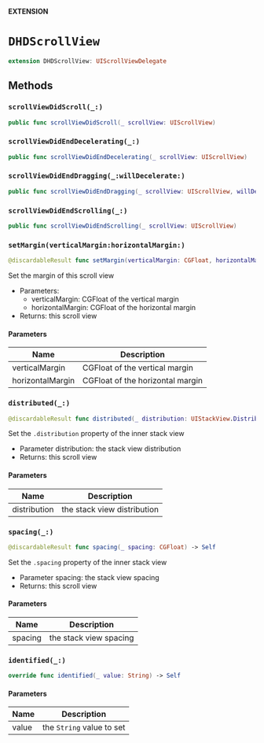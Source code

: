 **EXTENSION**

# `DHDScrollView`
```swift
extension DHDScrollView: UIScrollViewDelegate
```

## Methods
### `scrollViewDidScroll(_:)`

```swift
public func scrollViewDidScroll(_ scrollView: UIScrollView)
```

### `scrollViewDidEndDecelerating(_:)`

```swift
public func scrollViewDidEndDecelerating(_ scrollView: UIScrollView)
```

### `scrollViewDidEndDragging(_:willDecelerate:)`

```swift
public func scrollViewDidEndDragging(_ scrollView: UIScrollView, willDecelerate decelerate: Bool)
```

### `scrollViewDidEndScrolling(_:)`

```swift
public func scrollViewDidEndScrolling(_ scrollView: UIScrollView)
```

### `setMargin(verticalMargin:horizontalMargin:)`

```swift
@discardableResult func setMargin(verticalMargin: CGFloat, horizontalMargin: CGFloat) -> Self
```

Set the margin of this scroll view
- Parameters:
  - verticalMargin: CGFloat of the vertical margin
  - horizontalMargin: CGFloat of the horizontal margin
- Returns: this scroll view

#### Parameters

| Name | Description |
| ---- | ----------- |
| verticalMargin | CGFloat of the vertical margin |
| horizontalMargin | CGFloat of the horizontal margin |

### `distributed(_:)`

```swift
@discardableResult func distributed(_ distribution: UIStackView.Distribution) -> Self
```

Set the `.distribution` property of the inner stack view
- Parameter distribution: the stack view distribution
- Returns: this scroll view

#### Parameters

| Name | Description |
| ---- | ----------- |
| distribution | the stack view distribution |

### `spacing(_:)`

```swift
@discardableResult func spacing(_ spacing: CGFloat) -> Self
```

Set the `.spacing` property of the inner stack view
- Parameter spacing: the stack view spacing
- Returns: this scroll view

#### Parameters

| Name | Description |
| ---- | ----------- |
| spacing | the stack view spacing |

### `identified(_:)`

```swift
override func identified(_ value: String) -> Self
```

#### Parameters

| Name | Description |
| ---- | ----------- |
| value | the `String` value to set |